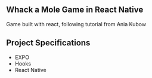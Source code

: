 ## Whack a Mole Game in React Native

Game built with react, following tutorial from Ania Kubow 

## Project Specifications

- EXPO
- Hooks
- React Native
